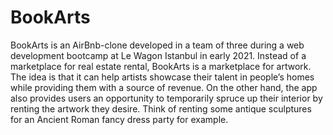 # BookArts
BookArts is an AirBnb-clone developed in a team of three during a web development bootcamp at Le Wagon Istanbul in early 2021. Instead of a marketplace for real estate rental, BookArts is a marketplace for artwork. The idea is that it can help artists showcase their talent in people’s homes while providing them with a source of revenue. On the other hand, the app also provides users an opportunity to temporarily spruce up their interior by renting the artwork they desire. Think of renting some antique sculptures for an Ancient Roman fancy dress party for example.
